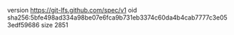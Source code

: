 version https://git-lfs.github.com/spec/v1
oid sha256:5bfe498ad334a98be07e6fca9b731eb3374c60da4b4cab7777c3e053edf59686
size 2851
